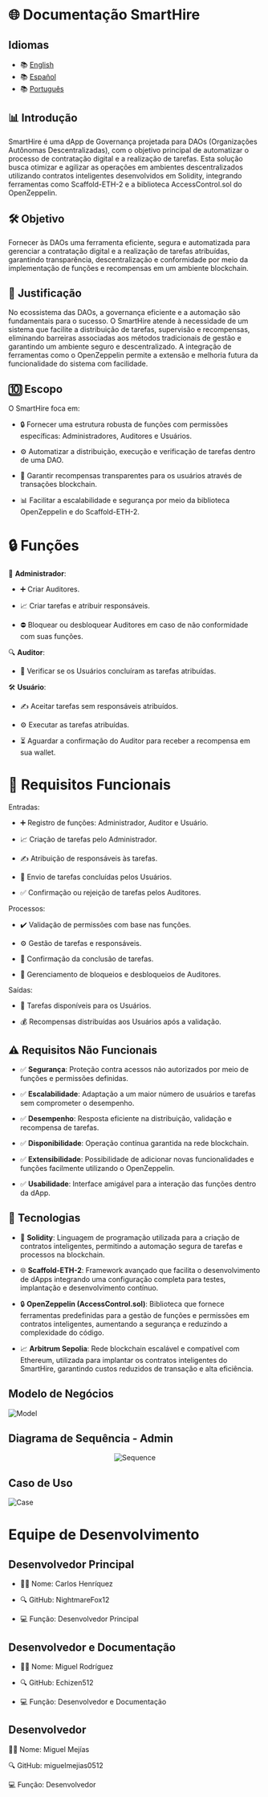# 🌐 Documentação SmartHire

## Idiomas

- 📚 [English](./README.md)
- 📚 [Español](./README.es.md)
- 📚 [Português](./README.pt.md)

## 📊 Introdução

SmartHire é uma dApp de Governança projetada para DAOs (Organizações Autônomas Descentralizadas), com o objetivo principal de automatizar o processo de contratação digital e a realização de tarefas. Esta solução busca otimizar e agilizar as operações em ambientes descentralizados utilizando contratos inteligentes desenvolvidos em Solidity, integrando ferramentas como Scaffold-ETH-2 e a biblioteca AccessControl.sol do OpenZeppelin.

## 🛠️ Objetivo

Fornecer às DAOs uma ferramenta eficiente, segura e automatizada para gerenciar a contratação digital e a realização de tarefas atribuídas, garantindo transparência, descentralização e conformidade por meio da implementação de funções e recompensas em um ambiente blockchain.

## 🔄 Justificação

No ecossistema das DAOs, a governança eficiente e a automação são fundamentais para o sucesso. O SmartHire atende à necessidade de um sistema que facilite a distribuição de tarefas, supervisão e recompensas, eliminando barreiras associadas aos métodos tradicionais de gestão e garantindo um ambiente seguro e descentralizado. A integração de ferramentas como o OpenZeppelin permite a extensão e melhoria futura da funcionalidade do sistema com facilidade.

## 🔟 Escopo

O SmartHire foca em:

- 🔒 Fornecer uma estrutura robusta de funções com permissões específicas: Administradores, Auditores e Usuários.

- ⚙️ Automatizar a distribuição, execução e verificação de tarefas dentro de uma DAO.

- 📡 Garantir recompensas transparentes para os usuários através de transações blockchain.

- 📊 Facilitar a escalabilidade e segurança por meio da biblioteca OpenZeppelin e do Scaffold-ETH-2.

# 🔒 Funções

🔨 **Administrador**:

- ➕ Criar Auditores.

- 📈 Criar tarefas e atribuir responsáveis.

- ⛔️ Bloquear ou desbloquear Auditores em caso de não conformidade com suas funções.

🔍 **Auditor**:

- 🔎 Verificar se os Usuários concluíram as tarefas atribuídas.

🛠️ **Usuário**:

- ✍️ Aceitar tarefas sem responsáveis atribuídos.

- ⚙️ Executar as tarefas atribuídas.

- ⏳ Aguardar a confirmação do Auditor para receber a recompensa em sua wallet.

# 🔮 Requisitos Funcionais

Entradas:

- ➕ Registro de funções: Administrador, Auditor e Usuário.

- 📈 Criação de tarefas pelo Administrador.

- ✍️ Atribuição de responsáveis às tarefas.

- 📄 Envio de tarefas concluídas pelos Usuários.

- ✅ Confirmação ou rejeição de tarefas pelos Auditores.

Processos:

- ✔️ Validação de permissões com base nas funções.

- ⚙️ Gestão de tarefas e responsáveis.

- 📄 Confirmação da conclusão de tarefas.

- 📡 Gerenciamento de bloqueios e desbloqueios de Auditores.

Saídas:

- 📄 Tarefas disponíveis para os Usuários.

- 💰 Recompensas distribuídas aos Usuários após a validação.

## ⚠️ Requisitos Não Funcionais

- ✅ **Segurança**: Proteção contra acessos não autorizados por meio de funções e permissões definidas.

- ✅ **Escalabilidade**: Adaptação a um maior número de usuários e tarefas sem comprometer o desempenho.

- ✅ **Desempenho**: Resposta eficiente na distribuição, validação e recompensa de tarefas.

- ✅ **Disponibilidade**: Operação contínua garantida na rede blockchain.

- ✅ **Extensibilidade**: Possibilidade de adicionar novas funcionalidades e funções facilmente utilizando o OpenZeppelin.

- ✅ **Usabilidade**: Interface amigável para a interação das funções dentro da dApp.

## 🚀 Tecnologias

- 🔢 **Solidity**: Linguagem de programação utilizada para a criação de contratos inteligentes, permitindo a automação segura de tarefas e processos na blockchain.

- 🌐 **Scaffold-ETH-2**: Framework avançado que facilita o desenvolvimento de dApps integrando uma configuração completa para testes, implantação e desenvolvimento contínuo.

- 🔒 **OpenZeppelin (AccessControl.sol)**: Biblioteca que fornece ferramentas predefinidas para a gestão de funções e permissões em contratos inteligentes, aumentando a segurança e reduzindo a complexidade do código.

- 📈 **Arbitrum Sepolia**: Rede blockchain escalável e compatível com Ethereum, utilizada para implantar os contratos inteligentes do SmartHire, garantindo custos reduzidos de transação e alta eficiência.

## Modelo de Negócios

![Model](https://i.ibb.co/g3zVKRZ/model.png)

## Diagrama de Sequência - Admin

<p align="center">
  <img src="https://i.ibb.co/N1dqRXs/sequence.png" alt="Sequence"/>
</p>

## Caso de Uso

![Case](https://i.ibb.co/RQ7jVZY/case.png)


# Equipe de Desenvolvimento

## Desenvolvedor Principal

- 🧑🏻 Nome: Carlos Henríquez

- 🔍 GitHub: NightmareFox12

- 💻 Função: Desenvolvedor Principal

## Desenvolvedor e Documentação 

- 🧑🏻 Nome: Miguel Rodríguez

- 🔍 GitHub: Echizen512

- 💻 Função: Desenvolvedor e Documentação

## Desenvolvedor

🧑🏻 Nome: Miguel Mejías

🔍 GitHub: miguelmejias0512

💻 Função: Desenvolvedor